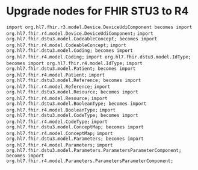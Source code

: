 # Upgrade nodes for FHIR STU3 to R4

`import org.hl7.fhir.r3.model.Device.DeviceUdiComponent becomes import org.hl7.fhir.r4.model.Device.DeviceUdiComponent;`
`import org.hl7.fhir.dstu3.model.CodeableConcept; becomes import org.hl7.fhir.r4.model.CodeableConcept;`
`import org.hl7.fhir.dstu3.model.Coding; becomes import org.hl7.fhir.r4.model.Coding;`
`import org.hl7.fhir.dstu3.model.IdType; becomes import org.hl7.fhir.r4.model.IdType;`
`import org.hl7.fhir.dstu3.model.Patient; becomes import org.hl7.fhir.r4.model.Patient;`
`import org.hl7.fhir.dstu3.model.Reference; becomes import org.hl7.fhir.r4.model.Reference;`
`import org.hl7.fhir.dstu3.model.Resource; becomes import org.hl7.fhir.r4.model.Resource;`
`import org.hl7.fhir.dstu3.model.BooleanType; becomes import org.hl7.fhir.r4.model.BooleanType;`
`import org.hl7.fhir.dstu3.model.CodeType; becomes import org.hl7.fhir.r4.model.CodeType;`
`import org.hl7.fhir.dstu3.model.ConceptMap; becomes import org.hl7.fhir.r4.model.ConceptMap;`
`import org.hl7.fhir.dstu3.model.Parameters; becomes import org.hl7.fhir.r4.model.Parameters;`
`import org.hl7.fhir.dstu3.model.Parameters.ParametersParameterComponent; becomes import org.hl7.fhir.r4.model.Parameters.ParametersParameterComponent;`